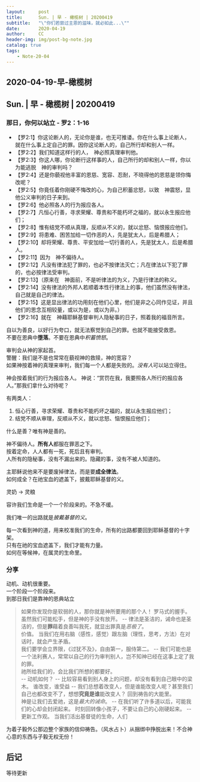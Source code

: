```yaml
---
layout:     post
title:      Sun. | 早 - 橄榄树 | 20200419
subtitle:   "\"你们若尝过主恩的滋味，就必如此...\""
date:       2020-04-19
author:     CC
header-img: img/post-bg-note.jpg
catalog: true
tags:
    - Note-20-04
---
```


## 2020-04-19-早-橄榄树

## Sun. | 早 - 橄榄树 | 20200419

### 那日，你何以站立 - 罗2：1-16

- 【罗2:1】你这论断人的，无论你是谁，也无可推诿。你在什么事上论断人，就在什么事上定自己的罪。因你这论断人的，自己所行却和别人一样。
- 【罗2:2】我们知道这样行的人，　神必照真理审判他。
- 【罗2:3】你这人哪，你论断行这样事的人，自己所行的却和别人一样，你以为能逃脱　神的审判吗？
- 【罗2:4】还是你藐视他丰富的恩慈、宽容、忍耐，不晓得他的恩慈是领你悔改呢？
- 【罗2:5】你竟任着你刚硬不悔改的心，为自己积蓄忿怒，以致　神震怒，显他公义审判的日子来到。
- 【罗2:6】他必照各人的行为报应各人。
- 【罗2:7】凡恒心行善，寻求荣耀、尊贵和不能朽坏之福的，就以永生报应他们；
- 【罗2:8】惟有结党不顺从真理，反顺从不义的，就以忿怒、恼恨报应他们。
- 【罗2:9】将患难、困苦加给一切作恶的人，先是犹太人，后是希腊人；
- 【罗2:10】却将荣耀、尊贵、平安加给一切行善的人，先是犹太人，后是希腊人。
- 【罗2:11】因为　神不偏待人。
- 【罗2:12】凡没有律法犯了罪的，也必不按律法灭亡；凡在律法以下犯了罪的，也必按律法受审判。
- 【罗2:13】（原来在　神面前，不是听律法的为义，乃是行律法的称义。
- 【罗2:14】没有律法的外邦人若顺着本性行律法上的事，他们虽然没有律法，自己就是自己的律法。
- 【罗2:15】这是显出律法的功用刻在他们心里，他们是非之心同作见证，并且他们的思念互相较量，或以为是，或以为非。）
- 【罗2:16】就在　神藉耶稣基督审判人隐秘事的日子，照着我的福音所言。

自以为善良，以好行为夸口，就无法察觉到自己的罪。也就不能接受救恩。  
不要在恩典中**堕落**。不要在恩典中*积蓄愤怒*。

审判会从神的家起首。  
警醒：我们是不是也常常在藐视神的救赎，神的宽容？  
如果神按着神的真理来审判，我们每一个人都是失败的。*没有人*可以站立得住。

神会按着我们的行为报应各人。
神说：“赏罚在我，我要照各人所行的报应各人。”那我们拿什么对待呢？

有两类人：

1. 恒心行善，寻求荣耀、尊贵和不能朽坏之福的，就以永生报应他们；
2. 结党不顺从审理，反顺从不义，就以忿怒、恼恨报应他们；

什么是善？唯有神是善的。

神不偏待人。**所有人**都服在罪恶之下。  
按着定命，人人都有一死，死后且有审判。  
人所有的隐秘事，没有不漏出来的。隐藏的事，没有不被人知道的。  

主耶稣说他来不是要废掉律法，而是要**成全律法**。  
如何成全？在祂宝血的遮盖下，披戴耶稣基督的义。  

灵奶 -> 灵粮

容许我们生命是一个一个阶段来的。不急不缓。

我们唯一的出路就是*披戴基督的义*。

每一次看到神的道，用来校准我们的生命，所有的出路都要回到耶稣基督的十字架。  
只有在祂的宝血遮盖下，我们才能有力量。  
如何在等候神，在属灵的生命里。

### 分享

动机、动机很重要。  
一个阶段一个阶段来。  
到那日我们是靠神的恩典站立
> 如果你发现你是软弱的人，那你就是神所要用的那个人！
罗马式的握手。虽然我们可能松手，但是神的手没有放开。
--
律法是圣洁的，诫命也是圣洁的，但是**罪**藉着良善叫我死，就显出罪真是*恶极了*。  
价值。
当我们在用右脑（感性，感觉）跟左脑（理性，思考，方法）在对话时，就会产生矛盾。  
我们要学会立界限，《过犹不及》，自由第一，服侍第二。
--
我们可能也是一个法利赛人，常常以自己的行为审判别人，岂不知神已经在这事上定了我的罪。  
祂所给我们的，会比我们所想的都要好。  
--
动机如何？
--
比较容易看到别人身上的问题，却没有看到自己眼中的梁木。
> 谁改变，谁受益
--
我们总想着改变人，但是谁能改变人呢？甚至我们自己也都改变不了，想想**究竟是谁**能改变人？
回到祷告的大能里。  
神是让我们去爱祂，这是*最大的诫命*。
--
在我们听了许多道以后，可能我们的心却会封闭起来。
时刻回转像小孩子，不要让自己的心刚硬起来。
--
更新工作观。
当我们活出基督徒的生命，人们

为着子毅外公那边整个家族的信仰祷告。（风水占卜）从捆绑中挣脱出来！不合神心意的东西与子毅无权无份！


## 后记

等待更新
